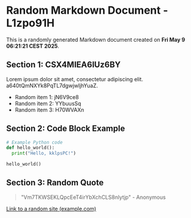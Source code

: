 # Random Markdown Document - L1zpo91H

This is a randomly generated Markdown document created on **Fri May  9 06:21:21 CEST 2025**.

## Section 1: CSX4MIEA6lUz6BY

Lorem ipsum dolor sit amet, consectetur adipiscing elit. a640tQmNXYk8PqTL7dgwjwIjhYuaZ.

- Random item 1: jN6V9ce8
- Random item 2: YYbuusSq
- Random item 3: H70WVAXn

## Section 2: Code Block Example

```python
# Example Python code
def hello_world():
  print("Hello, kklpsPC!")

hello_world()
```

## Section 3: Random Quote

> "Vm7TKWSEKLQpcEeT4irYbXchCLS8nlytjp" - Anonymous

[Link to a random site (example.com)](http://example.com/Y5T14CYRIT)
